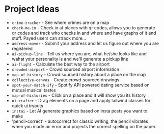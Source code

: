 # Project Ideas
- `crime-tracker` - See where crimes are on a map
- `check-me-in` - Check in at places with qr codes, allows you to generate qr codes and track who checks in and where and have graphs of it and stuff. Payed users can strack more...
- `address-mover` - Submit your address and let us figure out where you are registered
- `ai-pickup-line` - Tell us where you are, what he/she looks like and wahat your personality is and we'll generate a pickup line
- `ai-flight` - Calculate the best way to the airport
- `crowded-airport` - Crowd sourced airport information
- `map-of-history` - Crowd sourced history about a place on the map
- `collective-canvas` - Create crowd-sourced drawings
- `spot-your-match-ify` - Spotify API powered dating service based on mutual musical tastes
- `map-of-histories` - Click on a place and it will show you its history
- `ui-crafter` - Drag elements on a page and apply tailwind classes for quick ui tryouts
- `instai` - Let AI generate graphics based on insta posts you want to make
- 'pencil-correct' - autocorrect for classic writing, the pencil vibrates when you made an error and projects the correct spelling on the paper.